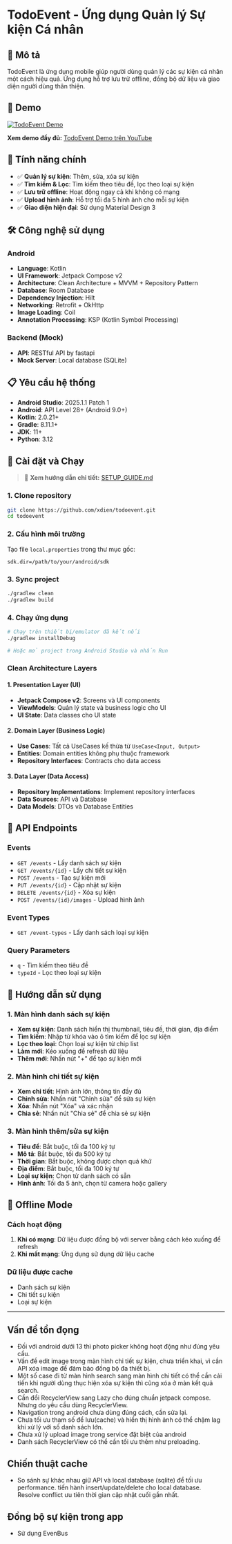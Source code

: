 # TodoEvent - Ứng dụng Quản lý Sự kiện Cá nhân

## 📱 Mô tả

TodoEvent là ứng dụng mobile giúp người dùng quản lý các sự kiện cá nhân một cách hiệu quả. Ứng dụng hỗ trợ lưu trữ offline, đồng bộ dữ liệu và giao diện người dùng thân thiện.

## 🎥 Demo

[![TodoEvent Demo](https://img.youtube.com/vi/vsI75Icuk6E/0.jpg)](https://www.youtube.com/watch?v=vsI75Icuk6E)

**Xem demo đầy đủ:** [TodoEvent Demo trên YouTube](https://www.youtube.com/watch?v=vsI75Icuk6E)

## 🚀 Tính năng chính

- ✅ **Quản lý sự kiện**: Thêm, sửa, xóa sự kiện
- ✅ **Tìm kiếm & Lọc**: Tìm kiếm theo tiêu đề, lọc theo loại sự kiện
- ✅ **Lưu trữ offline**: Hoạt động ngay cả khi không có mạng
- ✅ **Upload hình ảnh**: Hỗ trợ tối đa 5 hình ảnh cho mỗi sự kiện
- ✅ **Giao diện hiện đại**: Sử dụng Material Design 3

## 🛠 Công nghệ sử dụng

### Android
- **Language**: Kotlin
- **UI Framework**: Jetpack Compose v2
- **Architecture**: Clean Architecture + MVVM + Repository Pattern
- **Database**: Room Database
- **Dependency Injection**: Hilt
- **Networking**: Retrofit + OkHttp
- **Image Loading**: Coil
- **Annotation Processing**: KSP (Kotlin Symbol Processing)

### Backend (Mock)
- **API**: RESTful API by fastapi
- **Mock Server**: Local database (SQLite)

## 📋 Yêu cầu hệ thống
- **Android Studio**: 2025.1.1 Patch 1
- **Android**: API Level 28+ (Android 9.0+)
- **Kotlin**: 2.0.21+
- **Gradle**: 8.11.1+
- **JDK**: 11+
- **Python**: 3.12

## 🔧 Cài đặt và Chạy

> 📖 **Xem hướng dẫn chi tiết:** [SETUP_GUIDE.md](./SETUP_GUIDE.md)

### 1. Clone repository
```bash
git clone https://github.com/xdien/todoevent.git
cd todoevent
```

### 2. Cấu hình môi trường
Tạo file `local.properties` trong thư mục gốc:
```properties
sdk.dir=/path/to/your/android/sdk
```

### 3. Sync project
```bash
./gradlew clean
./gradlew build
```

### 4. Chạy ứng dụng
```bash
# Chạy trên thiết bị/emulator đã kết nối
./gradlew installDebug

# Hoặc mở project trong Android Studio và nhấn Run
```

### Clean Architecture Layers

#### 1. Presentation Layer (UI)
- **Jetpack Compose v2**: Screens và UI components
- **ViewModels**: Quản lý state và business logic cho UI
- **UI State**: Data classes cho UI state

#### 2. Domain Layer (Business Logic)
- **Use Cases**: Tất cả UseCases kế thừa từ `UseCase<Input, Output>`
- **Entities**: Domain entities không phụ thuộc framework
- **Repository Interfaces**: Contracts cho data access

#### 3. Data Layer (Data Access)
- **Repository Implementations**: Implement repository interfaces
- **Data Sources**: API và Database
- **Data Models**: DTOs và Database Entities

## 🔌 API Endpoints

### Events
- `GET /events` - Lấy danh sách sự kiện
- `GET /events/{id}` - Lấy chi tiết sự kiện
- `POST /events` - Tạo sự kiện mới
- `PUT /events/{id}` - Cập nhật sự kiện
- `DELETE /events/{id}` - Xóa sự kiện
- `POST /events/{id}/images` - Upload hình ảnh

### Event Types
- `GET /event-types` - Lấy danh sách loại sự kiện

### Query Parameters
- `q` - Tìm kiếm theo tiêu đề
- `typeId` - Lọc theo loại sự kiện


## 📱 Hướng dẫn sử dụng

### 1. Màn hình danh sách sự kiện
- **Xem sự kiện**: Danh sách hiển thị thumbnail, tiêu đề, thời gian, địa điểm
- **Tìm kiếm**: Nhập từ khóa vào ô tìm kiếm để lọc sự kiện
- **Lọc theo loại**: Chọn loại sự kiện từ chip list
- **Làm mới**: Kéo xuống để refresh dữ liệu
- **Thêm mới**: Nhấn nút "+" để tạo sự kiện mới

### 2. Màn hình chi tiết sự kiện
- **Xem chi tiết**: Hình ảnh lớn, thông tin đầy đủ
- **Chỉnh sửa**: Nhấn nút "Chỉnh sửa" để sửa sự kiện
- **Xóa**: Nhấn nút "Xóa" và xác nhận
- **Chia sẻ**: Nhấn nút "Chia sẻ" để chia sẻ sự kiện

### 3. Màn hình thêm/sửa sự kiện
- **Tiêu đề**: Bắt buộc, tối đa 100 ký tự
- **Mô tả**: Bắt buộc, tối đa 500 ký tự
- **Thời gian**: Bắt buộc, không được chọn quá khứ
- **Địa điểm**: Bắt buộc, tối đa 100 ký tự
- **Loại sự kiện**: Chọn từ danh sách có sẵn
- **Hình ảnh**: Tối đa 5 ảnh, chọn từ camera hoặc gallery

## 🔄 Offline Mode

### Cách hoạt động
1. **Khi có mạng**: Dữ liệu được đồng bộ với server bằng cách kéo xuống để refresh
2. **Khi mất mạng**: Ứng dụng sử dụng dữ liệu cache

### Dữ liệu được cache
- Danh sách sự kiện
- Chi tiết sự kiện
- Loại sự kiện



---
## Vấn đề tồn đọng
- Đối với android dưới 13 thì photo picker không hoạt động như đúng yêu cầu.
- Vấn đề edit image trong màn hình chi tiết sự kiện, chưa triển khai, vì cần API xóa image để đảm bảo đồng bộ đa thiết bị.
- Một số case đi từ màn hình search sang màn hình chi tiết có thể cần cải tiến khi người dùng thục hiện xóa sự kiện thì cũng xóa ở màn kết quả search.
- Cần đổi RecyclerView sang Lazy cho đúng chuẩn jetpack compose. Nhưng do yêu cầu dùng RecyclerView. 
- Navigation trong android chưa dùng đúng cách, cần sửa lại.
- Chưa tối ưu tham số để lưu(cache) và hiển thị hình ảnh có thể chậm lag khi xử lý với số danh sách lớn.
- Chưa xử lý upload image trong service đặt biệt của android
- Danh sách RecyclerView có thể cần tối ưu thêm như preloading.

## Chiến thuật cache
- So sánh sự khác nhau giữ API và local database (sqlite) để tối ưu performance. tiến hành insert/update/delete cho local database. Resolve conflict ưu tiên thời gian cập nhật cuối gần nhất. 

## Đồng bộ sự kiện trong app 
- Sử dụng EvenBus

